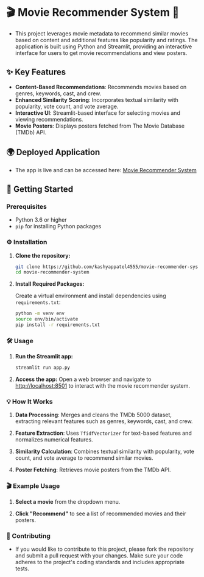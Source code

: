 # 🎬 Movie Recommender System 🍿

- This project leverages movie metadata to recommend similar movies based on content and additional features like popularity and ratings. The application is built using Python and Streamlit, providing an interactive interface for users to get movie recommendations and view posters.

## ✨ Key Features

- **Content-Based Recommendations**: Recommends movies based on genres, keywords, cast, and crew.
- **Enhanced Similarity Scoring**: Incorporates textual similarity with popularity, vote count, and vote average.
- **Interactive UI**: Streamlit-based interface for selecting movies and viewing recommendations.
- **Movie Posters**: Displays posters fetched from The Movie Database (TMDb) API.

## 🌍 Deployed Application

- The app is live and can be accessed here: [Movie Recommender System](https://movie-recommender-system-45.streamlit.app/)

## 🚀 Getting Started

### Prerequisites

- Python 3.6 or higher
- `pip` for installing Python packages

### ⚙️ Installation

1. **Clone the repository:**
   ```bash
   git clone https://github.com/kashyappatel4555/movie-recommender-system.git
   cd movie-recommender-system

2. **Install Required Packages:**

    Create a virtual environment and install dependencies using `requirements.txt`:
    ```bash
    python -m venv env
    source env/bin/activate
    pip install -r requirements.txt

### 🛠️ Usage

1. **Run the Streamlit app:**

    ```bash
    streamlit run app.py

2. **Access the app:**
Open a web browser and navigate to [http://localhost:8501](http://localhost:8501) to interact with the movie recommender system.

### 💡 How It Works

1. **Data Processing**: Merges and cleans the TMDb 5000 dataset, extracting relevant features such as genres, keywords, cast, and crew.
   
2. **Feature Extraction**: Uses `TfidfVectorizer` for text-based features and normalizes numerical features.

3. **Similarity Calculation**: Combines textual similarity with popularity, vote count, and vote average to recommend similar movies.

4. **Poster Fetching**: Retrieves movie posters from the TMDb API.

### 🎬 Example Usage

1.  **Select a movie** from the dropdown menu.
    
2.  **Click "Recommend"** to see a list of recommended movies and their posters.

### 🤝 Contributing

- If you would like to contribute to this project, please fork the repository and submit a pull request with your changes. Make sure your code adheres to the project's coding standards and includes appropriate tests.
